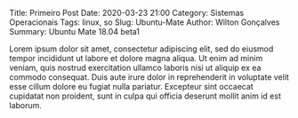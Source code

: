 Title: Primeiro Post
Date: 2020-03-23 21:00
Category: Sistemas Operacionais
Tags: linux, so
Slug: Ubuntu-Mate
Author: Wilton Gonçalves
Summary: Ubuntu Mate 18.04 beta1

Lorem ipsum dolor sit amet, consectetur adipiscing elit, sed do eiusmod tempor incididunt ut labore et dolore magna aliqua. Ut enim ad minim veniam, quis nostrud exercitation ullamco laboris nisi ut aliquip ex ea commodo consequat. Duis aute irure dolor in reprehenderit in voluptate velit esse cillum dolore eu fugiat nulla pariatur. Excepteur sint occaecat cupidatat non proident, sunt in culpa qui officia deserunt mollit anim id est laborum.